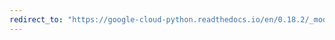 ```yaml
---
redirect_to: "https://google-cloud-python.readthedocs.io/en/0.18.2/_modules/gcloud/bigtable/row.html"
---
```

